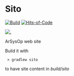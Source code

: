 # Sito

[![Build](https://github.com/arsysop/sito/workflows/Java%20CI/badge.svg)](https://github.com/arsysop/sito/actions?query=workflow%3A%22Java+CI%22)
[![Hits-of-Code](https://hitsofcode.com/github/arsysop/sito)](https://hitsofcode.com/view/github/arsysop/sito)

[![.](https://img.shields.io/badge/License-Apache--2.0-brightgreen.svg)](https://github.com/arsysop/lang/blob/master/LICENSE)

ArSysOp web site

Build it with 
```
 > gradlew sito
```
to have site content in _build/sito_
